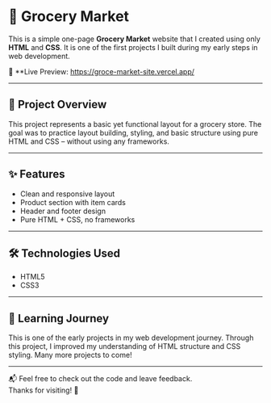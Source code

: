 # 🛒 Grocery Market

This is a simple one-page **Grocery Market** website that I created using only **HTML** and **CSS**. It is one of the first projects I built during my early steps in web development.

🔗 **Live Preview: https://groce-market-site.vercel.app/

---

## 🧾 Project Overview
This project represents a basic yet functional layout for a grocery store. The goal was to practice layout building, styling, and basic structure using pure HTML and CSS – without using any frameworks.

---

## ✨ Features
- Clean and responsive layout  
- Product section with item cards  
- Header and footer design  
- Pure HTML + CSS, no frameworks

---

## 🛠️ Technologies Used
- HTML5  
- CSS3

---

## 📘 Learning Journey
This is one of the early projects in my web development journey. Through this project, I improved my understanding of HTML structure and CSS styling. Many more projects to come!

---

📬 Feel free to check out the code and leave feedback.  
Thanks for visiting! 🚀
